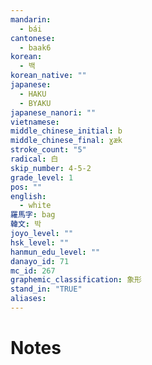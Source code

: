 ```yaml
---
mandarin:
  - bái
cantonese:
  - baak6
korean:
  - 백
korean_native: ""
japanese:
  - HAKU
  - BYAKU
japanese_nanori: ""
vietnamese:
middle_chinese_initial: b
middle_chinese_final: ɣæk
stroke_count: "5"
radical: 白
skip_number: 4-5-2
grade_level: 1
pos: ""
english:
  - white
羅馬字: bag
韓文: 박
joyo_level: ""
hsk_level: ""
hanmun_edu_level: ""
danayo_id: 71
mc_id: 267
graphemic_classification: 象形
stand_in: "TRUE"
aliases:
---
```


# Notes
